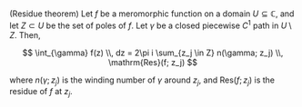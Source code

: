 (Residue theorem) Let $f$ be a meromorphic function on a domain $U\subseteq \mathbb{C}$, and let $Z \subset U$ be the set of poles of $f$. Let $\gamma$ be a closed piecewise $C^1$ path in $U \setminus Z$. Then,

$$
\int_{\gamma} f(z) \\, dz = 2\pi i \sum_{z_j \in Z} n(\gamma; z_j) \\, \mathrm{Res}(f; z_j)
$$

where $n(\gamma; z_j)$ is the winding number of $\gamma$ around $z_j$, and $\mathrm{Res}(f; z_j)$ is the residue of $f$ at $z_j$.

